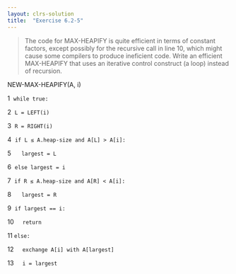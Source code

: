 ```yaml
---
layout: clrs-solution
title:  "Exercise 6.2-5"
---
```

>The code for MAX-HEAPIFY is quite efficient in terms of constant factors, except possibly for the recursive call in line 10, which might cause some compilers to produce ineficient code. Write an efficient MAX-HEAPIFY that uses an iterative control construct (a loop) instead of recursion.

NEW-MAX-HEAPIFY(A, i)

1 &nbsp;`while true:`

2 &nbsp;`L = LEFT(i)`

3 &nbsp;`R = RIGHT(i)`

4 &nbsp;`if L ≤ A.heap-size and A[L] > A[i]:`

5 &nbsp;&nbsp;&nbsp;&nbsp;&nbsp;`largest = L`

6 &nbsp;`else largest = i`

7 &nbsp;`if R ≤ A.heap-size and A[R] < A[i]:`

8 &nbsp;&nbsp;&nbsp;&nbsp;&nbsp;`largest = R`

9 &nbsp;`if largest == i:`

10 &nbsp;&nbsp;&nbsp;&nbsp;`return`

11 `else:`

12 &nbsp;&nbsp;&nbsp;&nbsp;`exchange A[i] with A[largest]`

13 &nbsp;&nbsp;&nbsp;&nbsp;`i = largest`